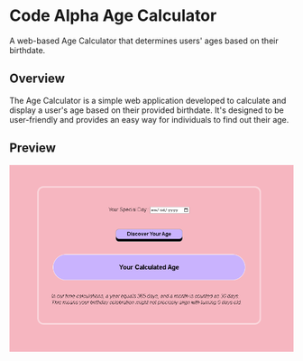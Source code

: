 # Code Alpha  Age Calculator

A web-based Age Calculator that determines users' ages based on their birthdate.

## Overview

The Age Calculator is a simple web application developed to calculate and display a user's age based on their provided birthdate. It's designed to be user-friendly and provides an easy way for individuals to find out their age.

## Preview

![Preview Image](preview.PNG)
